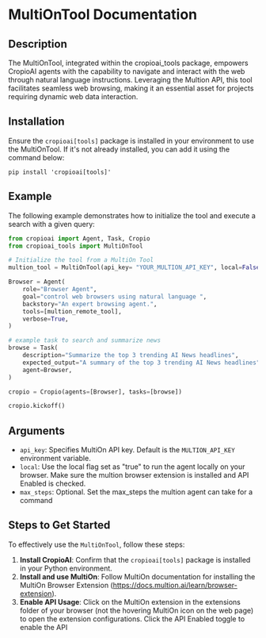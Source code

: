 # MultiOnTool Documentation

## Description
The MultiOnTool, integrated within the cropioai_tools package, empowers CropioAI agents with the capability to navigate and interact with the web through natural language instructions. Leveraging the Multion API, this tool facilitates seamless web browsing, making it an essential asset for projects requiring dynamic web data interaction.

## Installation
Ensure the `cropioai[tools]` package is installed in your environment to use the MultiOnTool. If it's not already installed, you can add it using the command below:
```shell
pip install 'cropioai[tools]'
```

## Example
The following example demonstrates how to initialize the tool and execute a search with a given query:

```python
from cropioai import Agent, Task, Cropio
from cropioai_tools import MultiOnTool

# Initialize the tool from a MultiOn Tool
multion_tool = MultiOnTool(api_key= "YOUR_MULTION_API_KEY", local=False)

Browser = Agent(
    role="Browser Agent",
    goal="control web browsers using natural language ",
    backstory="An expert browsing agent.",
    tools=[multion_remote_tool],
    verbose=True,
)

# example task to search and summarize news
browse = Task(
    description="Summarize the top 3 trending AI News headlines",
    expected_output="A summary of the top 3 trending AI News headlines",
    agent=Browser,
)

cropio = Cropio(agents=[Browser], tasks=[browse])

cropio.kickoff()
```

## Arguments

- `api_key`: Specifies MultiOn API key. Default is the `MULTION_API_KEY` environment variable.
- `local`: Use the local flag set as "true" to run the agent locally on your browser. Make sure the multion browser extension is installed and API Enabled is checked.
- `max_steps`: Optional. Set the max_steps the multion agent can take for a command

## Steps to Get Started
To effectively use the `MultiOnTool`, follow these steps:

1. **Install CropioAI**: Confirm that the `cropioai[tools]` package is installed in your Python environment.
2. **Install and use MultiOn**: Follow MultiOn documentation for installing the MultiOn Browser Extension (https://docs.multion.ai/learn/browser-extension).
3. **Enable API Usage**: Click on the MultiOn extension in the extensions folder of your browser (not the hovering MultiOn icon on the web page) to open the extension configurations. Click the API Enabled toggle to enable the API                             

